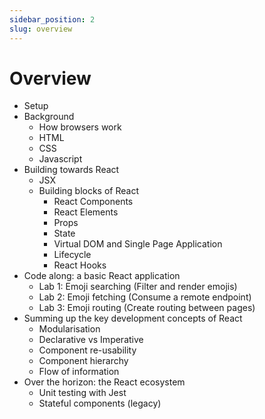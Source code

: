 ```yaml
---
sidebar_position: 2
slug: overview
---
```


# Overview

- Setup
- Background
  - How browsers work
  - HTML
  - CSS
  - Javascript
- Building towards React
  - JSX
  - Building blocks of React
    - React Components
    - React Elements
    - Props
    - State
    - Virtual DOM and Single Page Application
    - Lifecycle
    - React Hooks
- Code along: a basic React application
  - Lab 1: Emoji searching (Filter and render emojis)
  - Lab 2: Emoji fetching (Consume a remote endpoint)
  - Lab 3: Emoji routing (Create routing between pages)
- Summing up the key development concepts of React
  - Modularisation
  - Declarative vs Imperative
  - Component re-usability
  - Component hierarchy
  - Flow of information
- Over the horizon: the React ecosystem
  - Unit testing with Jest
  - Stateful components (legacy)

